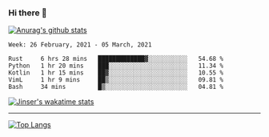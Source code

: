 ### Hi there 👋

[![Anurag's github stats](https://github-readme-stats.vercel.app/api?username=jinserrr&show_icons=true)](https://github.com/anuraghazra/github-readme-stats)


<!--START_SECTION:waka-->
```text
Week: 26 February, 2021 - 05 March, 2021

Rust     6 hrs 28 mins   █████████████▓░░░░░░░░░░░   54.68 % 
Python   1 hr 20 mins    ███░░░░░░░░░░░░░░░░░░░░░░   11.34 % 
Kotlin   1 hr 15 mins    ██▓░░░░░░░░░░░░░░░░░░░░░░   10.55 % 
VimL     1 hr 9 mins     ██▒░░░░░░░░░░░░░░░░░░░░░░   09.81 % 
Bash     34 mins         █▒░░░░░░░░░░░░░░░░░░░░░░░   04.81 % 
```
<!--END_SECTION:waka-->

[![Jinser's wakatime stats](https://github-readme-stats.vercel.app/api/wakatime?username=jinser)](https://github.com/anuraghazra/github-readme-stats)

***

[![Top Langs](https://github-readme-stats.vercel.app/api/top-langs/?username=jinserrr)](https://github.com/anuraghazra/github-readme-stats)
